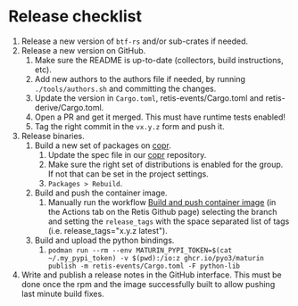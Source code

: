 # Release checklist

1. Release a new version of `btf-rs` and/or sub-crates if needed.
1. Release a new version on GitHub.
   1. Make sure the README is up-to-date (collectors, build instructions, etc).
   1. Add new authors to the authors file if needed, by running
      `./tools/authors.sh` and committing the changes.
   1. Update the version in `Cargo.toml`, retis-events/Cargo.toml and
      retis-derive/Cargo.toml.
   1. Open a PR and get it merged. This must have runtime tests enabled!
   1. Tag the right commit in the `vx.y.z` form and push it.
1. Release binaries.
   1. Build a new set of packages on [copr](https://copr.fedorainfracloud.org/coprs/g/retis/retis/).
      1. Update the spec file in our [copr](https://github.com/retis-org/copr)
         repository.
      1. Make sure the right set of distributions is enabled for the group. If
         not that can be set in the project settings.
      1. `Packages > Rebuild`.
   1. Build and push the container image.
      1. Manually run the workflow [Build and push container image](https://github.com/retis-org/retis/actions/workflows/build_push_image.yaml)
         (in the Actions tab on the Retis Github page) selecting the branch and setting the
         `release_tags` with the space separated list of tags (i.e. release_tags="x.y.z latest").
   1. Build and upload the python bindings.
      1. `podman run --rm --env MATURIN_PYPI_TOKEN=$(cat ~/.my_pypi_token) -v $(pwd):/io:z ghcr.io/pyo3/maturin publish -m retis-events/Cargo.toml -F python-lib`
1. Write and publish a release notes in the GitHub interface. This must be done
   once the rpm and the image successfully built to allow pushing last minute
   build fixes.
